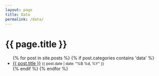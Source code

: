 ```yaml
---
layout: page
title: Data
permalink: /data/
---
```


<h1>{{ page.title }}</h1>

<ul>
  {% for post in site.posts %}
    {% if post.categories contains 'data' %}
      <li>
        <a href="{{ post.url }}">{{ post.title }}</a>
        <small>{{ post.date | date: "%B %d, %Y" }}</small>
      </li>
    {% endif %}
  {% endfor %}
</ul>